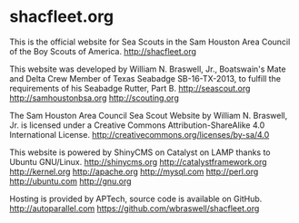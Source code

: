 shacfleet.org
=============

This is the official website for Sea Scouts in the Sam Houston Area Council of the Boy Scouts of America.
http://shacfleet.org

This website was developed by William N. Braswell, Jr., Boatswain's Mate and Delta Crew Member of Texas Seabadge SB-16-TX-2013, to fulfill the requirements of his Seabadge Rutter, Part B.
http://seascout.org
http://samhoustonbsa.org
http://scouting.org

The Sam Houston Area Council Sea Scout Website by William N. Braswell, Jr. is licensed under a Creative Commons Attribution-ShareAlike 4.0 International License.
http://creativecommons.org/licenses/by-sa/4.0

This website is powered by ShinyCMS on Catalyst on LAMP thanks to Ubuntu GNU/Linux.
http://shinycms.org
http://catalystframework.org
http://kernel.org
http://apache.org
http://mysql.com
http://perl.org
http://ubuntu.com
http://gnu.org

Hosting is provided by APTech, source code is available on GitHub.
http://autoparallel.com
https://github.com/wbraswell/shacfleet.org
